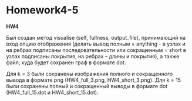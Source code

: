 # Homework4-5

**HW4**

Был создан метод visualise (self, fullness, output_file), принимающий на вход опцию отображения (делать вывод полным = anything - в узлах и на ребрах подписаны последовательности или сокращенным = short в узлах подписаны покрытия, на ребрах – длины и покрытия), а также файл, куда будет сохранен граф в формате dot.

Для k = 3 были сохранены изображения полного и сокращенного вывода в формате png (HW4_full_3.png, HW4_short_3.png).
Для k = 15 были сохранены полный и сокращенный выводы в формате dot (HW4_full_15.dot и HW4_short_15.dot).
